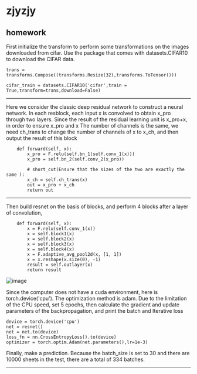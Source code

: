 # zjyzjy
homework
---
First initialize the transform to perform some transformations on the images downloaded from cifar. Use the package that comes with datasets.CIFAR10 to download the CIFAR data. 

`trans = transforms.Compose((transforms.Resize(32),transforms.ToTensor()))`

`cifar_train = datasets.CIFAR10('cifar',train = True,transform=trans,download=False)`

---

Here we consider the classic deep residual network to construct a neural network. In each resblock, each input x is convolved to obtain x_pro through two layers. Since the result of the residual learning unit is x_pro+x, in order to ensure x_pro and x The number of channels is the same, we need ch_trans to change the number of channels of x to x_ch, and then output the result of this block 
```
    def forward(self, x):
        x_pro = F.relu(self.bn_1(self.conv_1(x)))
        x_pro = self.bn_2(self.conv_2(x_pro))

        # short_cut(Ensure that the sizes of the two are exactly the same ):
        x_ch = self.ch_trans(x)
        out = x_pro + x_ch
        return out
```

---

Then build resnet on the basis of blocks, and perform 4 blocks after a layer of convolution, 
```
    def forward(self, x):
        x = F.relu(self.conv_1(x))
        x = self.block1(x)
        x = self.block2(x)
        x = self.block3(x)
        x = self.block4(x)
        x = F.adaptive_avg_pool2d(x, [1, 1])
        x = x.reshape(x.size(0), -1)
        result = self.outlayer(x)
        return result
```

![image](https://github.com/spicychickenzjy/zjyzjy/image/flow.png)

Since the computer does not have a cuda environment, here is torch.device('cpu'). The optimization method is adam. Due to the limitation of the CPU speed, set 5 epochs, then calculate the gradient and update parameters of the backpropagation, and print the batch and Iterative loss 
```
device = torch.device('cpu')
net = resnet()
net = net.to(device)
loss_fn = nn.CrossEntropyLoss().to(device) 
optimizer = torch.optim.Adam(net.parameters(),lr=1e-3) 
```

Finally, make a prediction. Because the batch_size is set to 30 and there are 10000 sheets in the test, there are a total of 334 batches. 

---

